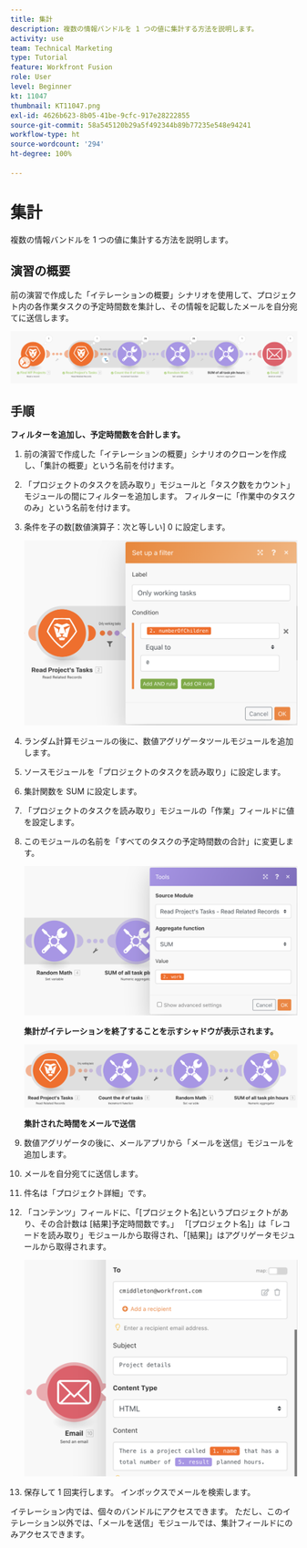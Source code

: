 ```yaml
---
title: 集計
description: 複数の情報バンドルを 1 つの値に集計する方法を説明します。
activity: use
team: Technical Marketing
type: Tutorial
feature: Workfront Fusion
role: User
level: Beginner
kt: 11047
thumbnail: KT11047.png
exl-id: 4626b623-8b05-41be-9cfc-917e28222855
source-git-commit: 58a545120b29a5f492344b89b77235e548e94241
workflow-type: ht
source-wordcount: '294'
ht-degree: 100%

---
```


# 集計

複数の情報バンドルを 1 つの値に集計する方法を説明します。

## 演習の概要

前の演習で作成した「イテレーションの概要」シナリオを使用して、プロジェクト内の各作業タスクの予定時間数を集計し、その情報を記載したメールを自分宛てに送信します。

![集計画像 1](../12-exercises/assets/aggregation-walkthrough-1.png)

## 手順

**フィルターを追加し、予定時間数を合計します。**

1. 前の演習で作成した「イテレーションの概要」シナリオのクローンを作成し、「集計の概要」という名前を付けます。
1. 「プロジェクトのタスクを読み取り」モジュールと「タスク数をカウント」モジュールの間にフィルターを追加します。 フィルターに「作業中のタスクのみ」という名前を付けます。
1. 条件を子の数[数値演算子：次と等しい] 0 に設定します。

   ![集計画像 2](../12-exercises/assets/aggregation-walkthrough-2.png)

1. ランダム計算モジュールの後に、数値アグリゲータツールモジュールを追加します。
1. ソースモジュールを「プロジェクトのタスクを読み取り」に設定します。
1. 集計関数を SUM に設定します。
1. 「プロジェクトのタスクを読み取り」モジュールの「作業」フィールドに値を設定します。
1. このモジュールの名前を「すべてのタスクの予定時間数の合計」に変更します。

   ![集計画像 3](../12-exercises/assets/aggregation-walkthrough-3.png)

   **集計がイテレーションを終了することを示すシャドウが表示されます。**

   ![集計画像 4](../12-exercises/assets/aggregation-walkthrough-4.png)

   **集計された時間をメールで送信**

1. 数値アグリゲータの後に、メールアプリから「メールを送信」モジュールを追加します。
1. メールを自分宛てに送信します。
1. 件名は「プロジェクト詳細」です。
1. 「コンテンツ」フィールドに、「[プロジェクト名]というプロジェクトがあり、その合計数は [結果]予定時間数です。」 「[プロジェクト名]」は「レコードを読み取り」モジュールから取得され、「[結果]」はアグリゲータモジュールから取得されます。

   ![集計画像 5](../12-exercises/assets/aggregation-walkthrough-5.png)

1. 保存して 1 回実行します。 インボックスでメールを検索します。

イテレーション内では、個々のバンドルにアクセスできます。 ただし、このイテレーション以外では、「メールを送信」モジュールでは、集計フィールドにのみアクセスできます。
